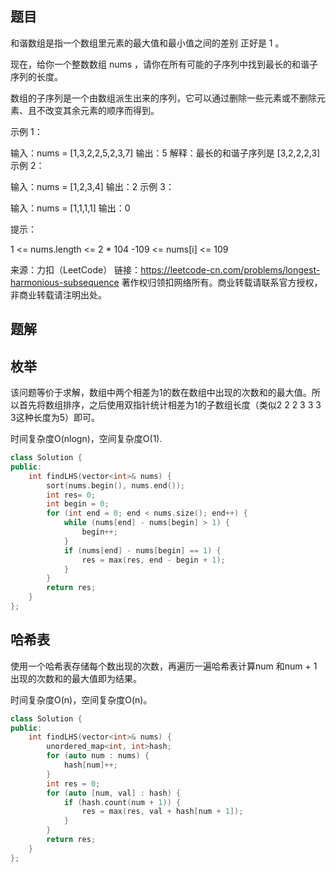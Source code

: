 ## 题目

和谐数组是指一个数组里元素的最大值和最小值之间的差别 正好是 1 。

现在，给你一个整数数组 nums ，请你在所有可能的子序列中找到最长的和谐子序列的长度。

数组的子序列是一个由数组派生出来的序列，它可以通过删除一些元素或不删除元素、且不改变其余元素的顺序而得到。

 

示例 1：

输入：nums = [1,3,2,2,5,2,3,7]
输出：5
解释：最长的和谐子序列是 [3,2,2,2,3]
示例 2：

输入：nums = [1,2,3,4]
输出：2
示例 3：

输入：nums = [1,1,1,1]
输出：0


提示：

1 <= nums.length <= 2 * 104
-109 <= nums[i] <= 109

来源：力扣（LeetCode）
链接：https://leetcode-cn.com/problems/longest-harmonious-subsequence
著作权归领扣网络所有。商业转载请联系官方授权，非商业转载请注明出处。

## 题解

## 枚举

该问题等价于求解，数组中两个相差为1的数在数组中出现的次数和的最大值。所以首先将数组排序，之后使用双指针统计相差为1的子数组长度（类似2 2 2 3 3 3 3这种长度为5）即可。

时间复杂度O(nlogn)，空间复杂度O(1).

```c++
class Solution {
public:
    int findLHS(vector<int>& nums) {
        sort(nums.begin(), nums.end());
        int res= 0;
        int begin = 0;
        for (int end = 0; end < nums.size(); end++) {
            while (nums[end] - nums[begin] > 1) {
                begin++;
            }
            if (nums[end] - nums[begin] == 1) {
                res = max(res, end - begin + 1);
            }
        }
        return res;
    }
};
```

## 哈希表

使用一个哈希表存储每个数出现的次数，再遍历一遍哈希表计算num 和num + 1出现的次数和的最大值即为结果。

时间复杂度O(n)，空间复杂度O(n)。

```c++
class Solution {
public:
    int findLHS(vector<int>& nums) {
        unordered_map<int, int>hash;
        for (auto num : nums) {
            hash[num]++;
        }
        int res = 0;
        for (auto [num, val] : hash) {
            if (hash.count(num + 1)) {
                res = max(res, val + hash[num + 1]);
            }
        }
        return res;
    }
};
```

